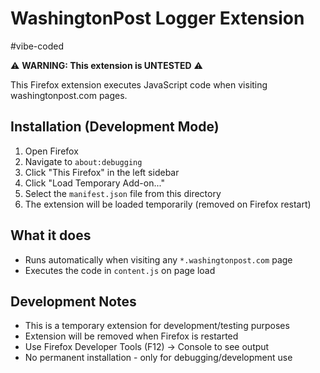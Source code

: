 # WashingtonPost Logger Extension

\#vibe-coded

⚠️ **WARNING: This extension is UNTESTED** ⚠️

This Firefox extension executes JavaScript code when visiting washingtonpost.com pages.

## Installation (Development Mode)

1. Open Firefox
2. Navigate to `about:debugging`
3. Click "This Firefox" in the left sidebar
4. Click "Load Temporary Add-on..."
5. Select the `manifest.json` file from this directory
6. The extension will be loaded temporarily (removed on Firefox restart)

## What it does

- Runs automatically when visiting any `*.washingtonpost.com` page
- Executes the code in `content.js` on page load

## Development Notes

- This is a temporary extension for development/testing purposes
- Extension will be removed when Firefox is restarted
- Use Firefox Developer Tools (F12) → Console to see output
- No permanent installation - only for debugging/development use